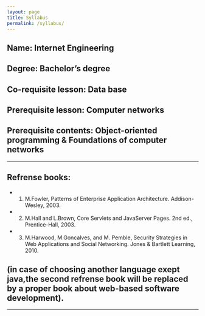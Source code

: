 ```yaml
---
layout: page
title: Syllabus
permalink: /syllabus/
---
```


## Name: Internet Engineering
## Degree: Bachelor’s degree
## Co-requisite lesson: Data base
## Prerequisite lesson: Computer networks
## Prerequisite contents: Object-oriented programming & Foundations of computer networks
---
## Refrense books:
- 1) M.Fowler, Patterns of Enterprise Application Architecture. Addison-Wesley, 2003.
- 2) M.Hall and L.Brown, Core Servlets and JavaServer Pages. 2nd ed., Prentice-Hall, 2003.
- 3) M.Harwood, M.Goncalves, and M. Pemble, Security Strategies in Web Applications and Social Networking. Jones &   Bartlett Learning, 2010.
## (in case of choosing another language exept java,the second refrense book will be replaced by a proper book about        web-based software development). 
---
